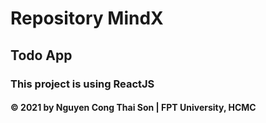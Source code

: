 # Repository MindX
## Todo App
### This project is using ReactJS
####  © 2021 by Nguyen Cong Thai Son | FPT University, HCMC
